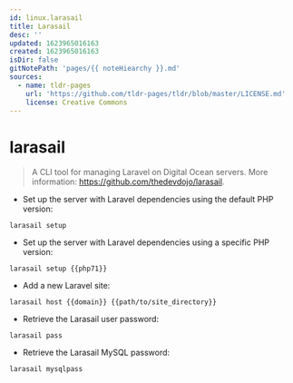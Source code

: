 ```yaml
---
id: linux.larasail
title: Larasail
desc: ''
updated: 1623965016163
created: 1623965016163
isDir: false
gitNotePath: 'pages/{{ noteHiearchy }}.md'
sources:
  - name: tldr-pages
    url: 'https://github.com/tldr-pages/tldr/blob/master/LICENSE.md'
    license: Creative Commons
---
```

# larasail

> A CLI tool for managing Laravel on Digital Ocean servers.
> More information: <https://github.com/thedevdojo/larasail>.

- Set up the server with Laravel dependencies using the default PHP version:

`larasail setup`

- Set up the server with Laravel dependencies using a specific PHP version:

`larasail setup {{php71}}`

- Add a new Laravel site:

`larasail host {{domain}} {{path/to/site_directory}}`

- Retrieve the Larasail user password:

`larasail pass`

- Retrieve the Larasail MySQL password:

`larasail mysqlpass`

